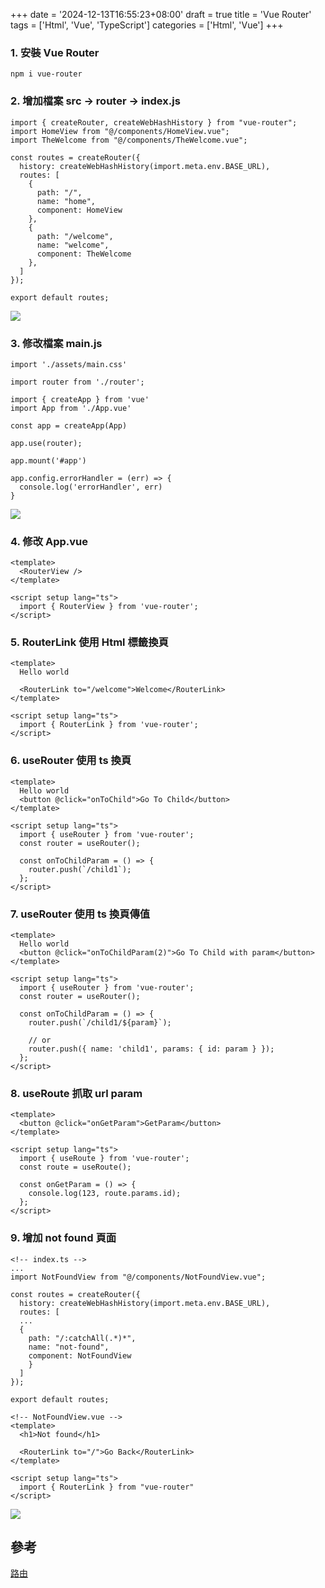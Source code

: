 +++
date = '2024-12-13T16:55:23+08:00'
draft = true
title = 'Vue Router'
tags = ['Html', 'Vue', 'TypeScript']
categories = ['Html', 'Vue']
+++

### 1. 安裝 **Vue Router**
```
npm i vue-router
```

### 2. 增加檔案 **src → router → index.js**
```
import { createRouter, createWebHashHistory } from "vue-router";
import HomeView from "@/components/HomeView.vue";
import TheWelcome from "@/components/TheWelcome.vue";

const routes = createRouter({
  history: createWebHashHistory(import.meta.env.BASE_URL),
  routes: [
    {
      path: "/",
      name: "home",
      component: HomeView
    },
    {
      path: "/welcome",
      name: "welcome",
      component: TheWelcome
    },
  ]
});

export default routes;
```
![](/images/016_vueRouter/01.png)

### 3. 修改檔案 **main.js**
```
import './assets/main.css'

import router from './router';

import { createApp } from 'vue'
import App from './App.vue'

const app = createApp(App)

app.use(router);

app.mount('#app')

app.config.errorHandler = (err) => {
  console.log('errorHandler', err)
}
```
![](/images/016_vueRouter/02.png)

### 4. 修改 **App.vue**
```
<template>
  <RouterView />
</template>

<script setup lang="ts">
  import { RouterView } from 'vue-router';
</script>
```

### 5. **RouterLink** 使用 **Html** 標籤換頁
```
<template>
  Hello world

  <RouterLink to="/welcome">Welcome</RouterLink>
</template>

<script setup lang="ts">
  import { RouterLink } from 'vue-router';
</script>
```

### 6. **useRouter** 使用 **ts** 換頁
```
<template>
  Hello world
  <button @click="onToChild">Go To Child</button>
</template>

<script setup lang="ts">
  import { useRouter } from 'vue-router';
  const router = useRouter();
  
  const onToChildParam = () => {
    router.push(`/child1`);
  };
</script>
```

### 7. **useRouter** 使用 **ts** 換頁傳值
```
<template>
  Hello world
  <button @click="onToChildParam(2)">Go To Child with param</button>
</template>

<script setup lang="ts">
  import { useRouter } from 'vue-router';
  const router = useRouter();
  
  const onToChildParam = () => {
    router.push(`/child1/${param}`);

    // or
    router.push({ name: 'child1', params: { id: param } });
  };
</script>
```

### 8. **useRoute** 抓取 **url param**
```
<template>
  <button @click="onGetParam">GetParam</button>
</template>

<script setup lang="ts">
  import { useRoute } from 'vue-router';
  const route = useRoute();

  const onGetParam = () => {
    console.log(123, route.params.id);
  };
</script>
```

### 9. 增加 **not found** 頁面
```
<!-- index.ts -->
...
import NotFoundView from "@/components/NotFoundView.vue";

const routes = createRouter({
  history: createWebHashHistory(import.meta.env.BASE_URL),
  routes: [
  ...
  {
    path: "/:catchAll(.*)*",
    name: "not-found",
    component: NotFoundView
    }
  ]
});

export default routes;

<!-- NotFoundView.vue -->
<template>
  <h1>Not found</h1>

  <RouterLink to="/">Go Back</RouterLink>
</template>

<script setup lang="ts">
  import { RouterLink } from "vue-router"
</script>
```
![](/images/016_vueRouter/03.png)

## 參考
[路由](https://cn.vuejs.org/guide/scaling-up/routing "")